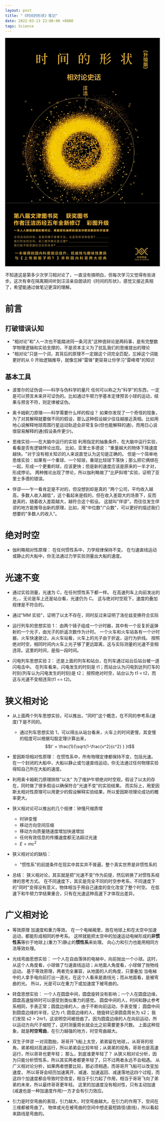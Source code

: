 ```yaml
---
layout: post
title: "《时间的形状》笔记"
date: 2022-03-13 22:00:00 +0800
tags: Science
---
```


![时间的形状](/assets/images/2022-03-13-TheShapeOfTime_1.webp)

不知道这是第多少次学习相对论了，一直没有搞明白，但每次学习又觉得有些进步。这次有幸在隔离期间听到汪洁亲自朗读的《时间的形状》，感觉又接近真相了，希望能通过做笔记更深的理解。

# 前言

## 打破错误认知

- "相对论"和"人一次也不能踏进同一条河流"这种诡辩论是两码事，是有完整数学物理逻辑和实验支撑的，不是资本主义为了扰乱我们的思维提出的理论
- "相对论"只是一个词，其背后的原理不一定跟这个词完全匹配，忘掉这个词能更好的从 0 开始逻辑推导，就像忘掉"雷锋"更容易让你学习"雷峰塔"的知识

## 基本工具

- 波普尔的证伪说——科学与伪科学的量尺
  任何可以称之为"科学"的东西，一定是可以预言未来并可证伪的。比如通过牛顿力学基本定律预言小球的运动，结果与预言不符，则定律被证伪。

- 奥卡姆剃刀原理——科学需要什么样的假设？
  如果你发现了一个奇怪的现象，为了对其解释就要做不同的假设，那么这种假设越少往往越接近真相。比如用地心说解释地球周围行星运动轨迹会非常复杂(但也能解释的通)，而用日心说很容易解释的通(假设条件更少)。

- 思维实验——在大脑中运行的实验
  利用指定的抽象条件，在大脑中运行实验，看看是否有逻辑悖论出现。
  比如，亚里士多德说："重量越大的物体下降速度越快。"对于没有相关知识的人来说直觉认为这句是正确的。
  但是一个简单地思维实验：如果有一个重球、一个轻球，重球比轻球下落快；那么把它俩绑在一起，形成一个更重的球，应该更快；但是新的速度应该是原来的一半才对，形成悖论。
  两种推论出现了悖论，所以伽利略做了"比萨斜塔"实验，证明了亚里士多德的错误。

- 佯谬——乍一看肯定是不对的，但没想到却是真的
  "两个公司，平均收入越高，多数人收入越低"，这个看起来是假的，但在收入差距大的场景下，反而是真的，随着收入差距越大，越符合这个假设。
  这就叫"佯谬"。而往往发生佯谬的地方能推导出新的原理，比如，用"中位数"/"众数"，可以更好的描述我们想要的"多数人的收入"。

# 绝对时空

- 伽利略相对性原理：
  在任何惯性系中，力学规律保持不变。
  在匀速直线运动或静止的大船中，你无法通过力学实验测量出大船的速度。

# 光速不变

- 通过实验测量，光速为 C，在任何惯性系下都一样。
  在高速列车上向前发出的光，，无论是车上还是站台看，光速仍为 C。
  这与绝对时空观下，速度的叠加规律是不符合的。
- 通过"MM 实验"，证明了以太不存在，同时反过来证明了洛伦兹变换符合实际

- 运行列车的思想实验 1：
  由两个镜子组成一个计时器，其中有一个反复折返弹射的一个光子，由光子的折返次数作为计时。
  一个火车和火车站各有一个计时器，火车快速驶过，从火车站看，火车上的光子由于折返，运行为折线。
  按照绝对时空，相同时间内火车上光子够了更远距离，这与实际测量的光速不变相违背。这里的时间，是指一段时间。

- 闪电列车思想实验 2：
  还是上面的列车和站台，在列车通过站台后站台被一道闪电击中。
  在列车看来，闪电发生的时刻是 t1；而站台认为闪电到达列打车的时刻(列车认为闪电发生的时刻)是 t2；
  按照绝对时空，站台认为 t1 < t2，而这与光速不变相违背(t1 == t2)。

# 狭义相对论

- 从上面两个列车思想实验，可以推出，"同时"这个概念，在不同的参考系(速度)下是不同的。

  - 通过列车思想实验 1，可以得出从站台看来，火车上的时间更慢，其变慢的程度可以根据勾股定理计算出来，
    $$t' = \frac{1}{\sqrt{1-\frac{v^2}{c^2} } }t$$

- 爱因斯坦相对性原理：
  在惯性系中，所有物理定律都保持不变，包括光速。
  在一个封闭的大船中，大船以静止或匀速直线运动，你无法通过任何物理实验得知自己所在大船的速度。

- 利用奥卡姆剃刀原理排除"以太"
  为了维护牛顿绝对时空观，假设了以太的存在，同时做了很多假设以确保符合"光速不变"的实验结果。
  而实际上，用爱因斯太相对性原理可以用更少的假设解释实验结果，所以爱因斯坦理论成功的概率更大。

- 狭义相对论可以推出的几个规律：钟慢尺缩质增

  - 时钟变慢
  - 移动方向空间压缩
  - 移动方向质量随速度增加快速增加
  - 任何有效信息的传播速度都无法超过光速
  - $E = mc^2$

- 狭义相对论的缺陷：

  - "惯性系"的前提条件在现实中其实并不普遍，整个真实世界是非惯性系的

- 总结：
  狭义相对论，其实就是把"光速不变"作为前提，然后转换了对惯性系规律的思考方式。
  在不同速度下，其实是完全不同的时空参考系，不同速度下的"同时"变得没有意义，物体相当于用自己速度的变化改变了整个时空。
  在低速下和牛顿力学结果重合，只有在光速这种高速下才体现出差异。

# 广义相对论

- 等效原理
  加速度和重力等效。
  在一个电梯厢里，放在地球上和在太空中加速运动，都能形成相同的参考系。
  这样就能把太空中的加速运动电梯形成的**非惯性系**等价于地球上(重力下)静止的**惯性系**来处理。
  向心力和引力也能用相同方法等效处理。

- 光线弯曲思想实验：
  一个人在自由落体的电梯中，向前抛出一个小球。这时，从这个人角度看，小球做了匀速直线运动；从地面人角度看，小球做了抛物线运动。
  基于等效原理，两者完全兼容，从地面的人的角度，只要叠加
  当电梯中的人拿手电向前打出一道光，在这个人看来是直线光；而从地面看，是被弯曲的光。
  所以，光是可以在重力下或加速度下被弯曲的。

- 转盘思想实验：
  一个人在圆盘中间，圆盘旋转没有影响；一个人在圆盘边缘，圆盘高速旋转时可以感受到类似重力的感觉。
  圆盘中间的人，时间和静止参考系相同，手表正常；圆盘边缘的人，由于不断向前运动，手表变慢；
  圆盘中间到圆盘边缘的半径，记为 r1; 圆盘边缘的人，随旋转记录圆盘周长为 s2；
  我们发现 s2 > 2πr1，这说明空间被扭曲了。因为圆盘边缘的人在向前运动，所以运动方向尺子缩短了，这时测量周长就会比之前需要更多尺数。
  上面这种现象，就是**时空弯曲**，在引力越强的地方，时空弯曲越大。

- 双生子佯谬
  一对双胞胎，哥哥开飞船上太空，弟弟留在地球，。从哥哥的视角，弟弟相对高速运行，所以弟弟会比较年轻；从弟弟的视角，哥哥也是高速运行，所以哥哥也更年轻；
  那么，到底谁更年轻了？
  从狭义相对论分析，因为只能分析惯性系，所以其实两者都更年轻了，只不过两者永远不会相遇。
  从广义相对论分析，如果两者想要比较，那必须相遇，而哥哥开飞船可以改变加速度，
  所以哥哥会经历加速离开、减速、加速返回、减速落地这四个过程，而这四个加速度都会导致时空改变，相当于引力起了作用，相当于哥哥飞向了弟弟的未来，所以最终哥哥更年轻。
  这里的加速度没有相对性，只有主动加速(减速也是一种加速度作用)一方才会有引力效应。

- 引力是时空弯曲的表现，引力越大，时空弯曲越大。在引力的作用下，空间在三维都被弯曲了。
  物体或光在被弯曲的空间中想走最短路径(直线)，所以看起来路线是弯曲的。
